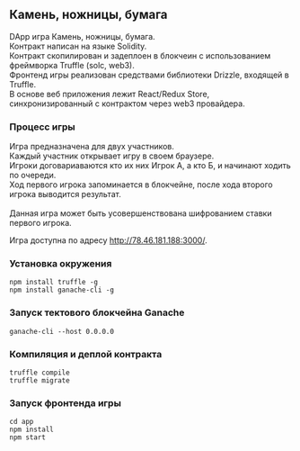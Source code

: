 ## Камень, ножницы, бумага

DApp игра Камень, ножницы, бумага.<br>
Контракт написан на языке Solidity.<br>
Контракт скопилирован и задеплоен в блокчеин с использованием фреймворка Truffle (solc, web3).<br>
Фронтенд игры реализован средствами библиотеки Drizzle, входящей в Truffle.<br>
В основе веб приложения лежит React/Redux Store, синхронизированный с контрактом через web3 провайдера.<br>

### Процесс игры
Игра предназначена для двух участников.<br>
Каждый участник открывает игру в своем браузере.<br>
Игроки договариаваются кто их них Игрок А, а кто Б, и начинают ходить по очереди.<br>
Ход первого игрока запоминается в блокчейне, после хода второго игрока выводится результат.<br><br>
Данная игра может быть усовершенствована шифрованием ставки первого игрока.<br>

Игра доступна по адресу http://78.46.181.188:3000/.

### Установка окружения

```
npm install truffle -g
npm install ganache-cli -g
```

### Запуск тектового блокчейна Ganache

```
ganache-cli --host 0.0.0.0
```

### Компиляция и деплой контракта

```
truffle compile
truffle migrate
```

### Запуск фронтенда игры

```
cd app
npm install
npm start
```
